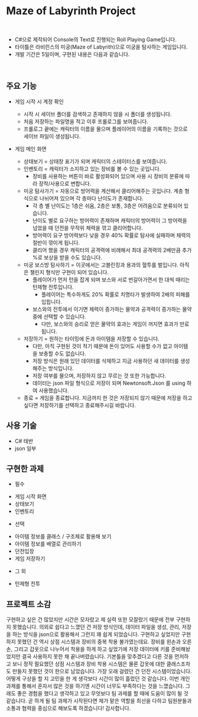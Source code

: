 # Maze of Labyrinth Project
</br>

- C#으로 제작되어 Console의 Text로 진행되는 Roll Playing Game입니다.
- 타이틀은 라비린스의 미궁(Maze of Labyrith)으로 미궁을 탐사하는 게임입니다.
- 개발 기간은 5일이며, 구현된 내용은 다음과 같습니다.

</br>

## 주요 기능

* 게임 시작 시 계정 확인
    - 시작 시 세이브 폴더를 검색하고 존재하지 않을 시 폴더를 생성됩니다.
    - 처음 저장하는 파일명을 적고 이후 프롤로그를 보여줍니다.
    - 프롤로그 끝에는 캐릭터의 이름을 물으며 플레이어의 이름을 기록하는 것으로 세이브 파일이 생성됩니다.

* 게임 메인 화면
    - 상태보기 = 상태창 표기가 되며 캐릭터의 스테이터스를 보여줍니다.
    - 인벤토리 = 캐릭터가 소지하고 있는 장비를 볼 수 있는 곳입니다.
      - 장비를 사용하는 버튼이 바로 활성화되어 있으며 사용 시 장비의 분류에 따라 장착/사용으로 변합니다.
    - 미궁 탐사가기 = 자동으로 방어력을 계산해서 클리어해주는 곳입니다. 계층 형식으로 나뉘어져 있으며 각 층마다 난이도가 존재합니다.
      - 각 층 별 난이도는 1층은 쉬움, 2층은 보통, 3층은 어려움으로 분류되어 있습니다.
      - 난이도 별로 요구하는 방어력이 존재하며 캐릭터의 방어력이 그 방어력을 넘었을 때 던전을 무작위 체력을 깎고 클리어합니다.
      - 방어력이 요구 방어력보다 낮을 경우 40% 확률로 탐사에 실패하며 체력의 절반이 깎이게 됩니다.
      - 클리어 했을 경우 캐릭터의 공격력에 비례해서 최대 공격력의 2배만큼 추가 %로 보상을 받을 수도 있습니다.
    - 미궁 보스방 탐사하기 = 이곳에서는 고블린킹과 용과의 혈투를 벌입니다. 아직은 챌린지 형식만 구현이 되어 있습니다.
      - 플레이어가 먼저 턴을 잡게 되며 보스와 서로 번갈아가면서 한 대씩 때리는 턴제형 전투입니다.
        - 플레이어는 특수하게도 20% 확률로 치명타가 발생하여 2배의 피해를 입힙니다.
      - 보스와의 전투에서 이기면 체력이 증가하는 물약과 공격력이 증가하는 물약 중에 선택할 수 있습니다.
        - 다만, 보스와의 승리로 얻은 물약의 효과는 게임이 꺼지면 효과가 만료됩니다.
    - 저장하기 = 원하는 타이밍에 돈과 아이템을 저장할 수 있습니다.
      - 다만, 아직 구현된 것이 적기 때문에 돈이 있어도 사용할 수가 없고 아이템을 보충할 수도 없습니다.
      - 저장 방식은 원래 있던 데이터를 삭제하고 지금 사용하던 새 데이터를 생성해주는 방식입니다.
      - 저장 여부를 물으며, 저장하지 않고 무르는 것 또한 가능합니다.
      - 데이터는 json 파일 형식으로 저장이 되며 Newtonsoft.Json 를 using 하여 사용했습니다.
    - 종료 = 게임을 종료합니다. 지금까지 한 것은 저장되지 않기 때문에 저장을 하고 싶다면 저장하기를 선택하고 종료해주시길 바랍니다.

##  사용 기술

  * C# 태반
  * json 일부

## 구현한 과제

  * 필수
  - 게임 시작 화면
  - 상태보기
  - 인벤토리

  * 선택
  - 아이템 정보를 클래스 / 구조체로 활용해 보기
  - 아이템 정보를 배열로 관리하기
  - 던전입장
  - 게임 저장하기

  * 그 외
  - 턴제형 전투

## 프로젝트 소감

 구현하고 싶은 건 많았지만 시간은 모자랐고 제 실력 또한 모잘랐기 때문에 전부 구현하지 못했습니다.
 의외로 쉽다고 느꼈던 건 저장 방식인데, 데이터 파일을 생성, 관리, 저장을 하는 방식을 json으로 활용해서 그런지 꽤 쉽게 되었습니다.
 구현하고 싶었지만 구현하지 못했던 건 역시 상점 시스템과 장비의 중복 착용 불가였는데요.
 장비를 왼손과 오른손, 그리고 갑옷으로 나누어서 착용을 하게 하고 싶었기에 저장 데이터에 키를 준비해놨었지만 결국 사용하지 못한 채 끝나버렸습니다.
 기본틀을 맞추겠다고 다른 것을 먼저하고 보니 정작 필요했던 상점 시스템과 장비 착용 시스템은 물론 갑옷에 대한 클래스조차도 만들지 못했던 것이 한으로 남았습니다.
 가장 오래 걸렸던 건 던전 시스템이었습니다. 어떻게 구상을 할 지 고민을 한 게 생각보다 시간이 많이 흘렀던 것 같습니다.
 이번 개인 과제를 통해서 혼자서 많은 것을 하기엔 시간이 너무도 부족하다는 것을 느꼈습니다.
 그래도 좋은 경험을 했다고 생각하고 있고 무엇보다 팀 과제를 할 때에 도움이 많이 될 것 같습니다.
 곧 하게 될 팀 과제가 시작된다면 제가 맡은 역할을 최선을 다하고 팀원분들과 소통과 협력을 중심으로 해보도록 하겠습니다!
 감사합니다.

<br/>
